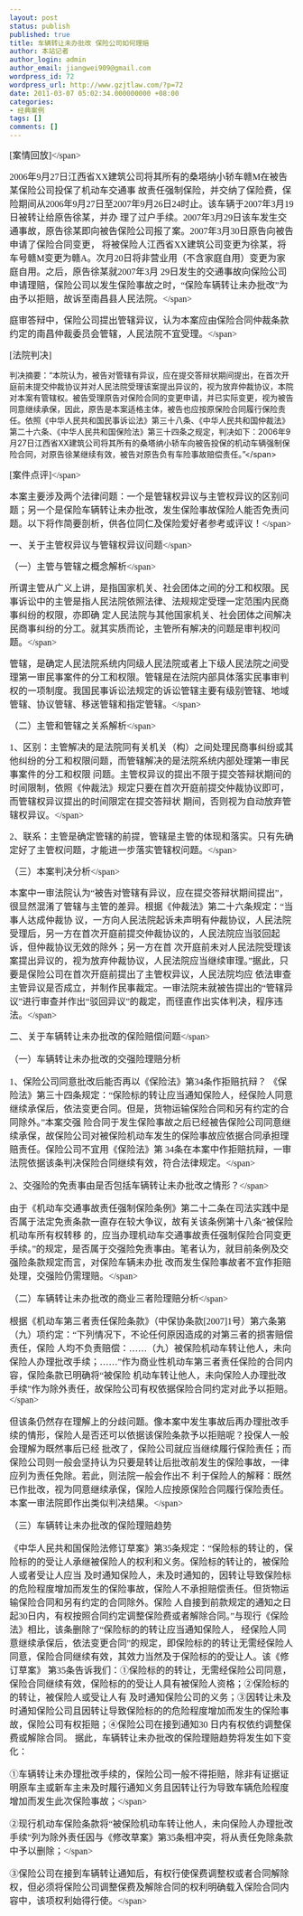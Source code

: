 ```yaml
---
layout: post
status: publish
published: true
title: 车辆转让未办批改 保险公司如何理赔
author: 本站记者
author_login: admin
author_email: jiangwei909@gmail.com
wordpress_id: 72
wordpress_url: http://www.gzjtlaw.com/?p=72
date: 2011-03-07 05:02:34.000000000 +08:00
categories:
- 经典案例
tags: []
comments: []
---
```

<span style="font-family: 仿宋_GB2312; font-size: medium;">[案情回放]<&#47;span>

<span style="font-family: 仿宋_GB2312; font-size: medium;"> 2006年9月27日江西省XX建筑公司将其所有的桑塔纳小轿车赣M在被告某保险公司投保了机动车交通事 故责任强制保险，并交纳了保险费，保险期间从2006年9月27日至2007年9月26日24时止。该车辆于2007年3月19日被转让给原告徐某，并办 理了过户手续。2007年3月29日该车发生交通事故，原告徐某即向被告保险公司报了案。2007年3月30日原告向被告申请了保险合同变更， 将被保险人江西省XX建筑公司变更为徐某，将车号赣M变更为赣A。次月20日将非营业用（不含家庭自用）变更为家庭自用。之后，原告徐某就2007年3月 29日发生的交通事故向保险公司申请理赔，保险公司以发生保险事故之时，&ldquo;保险车辆转让未办批改&rdquo;为由予以拒赔，故诉至南昌县人民法院。<&#47;span>

<span style="font-family: 仿宋_GB2312; font-size: medium;"> 庭审答辩中，保险公司提出管辖异议，认为本案应由保险合同仲裁条款约定的南昌仲裁委员会管辖，人民法院不宜受理。<&#47;span>

<span style="font-family: 仿宋_GB2312; font-size: medium;">[法院判决]

判决摘要：&ldquo;本院认为，被告对管辖有异议，应在提交答辩状期间提出，在首次开庭前未提交仲裁协议并对人民法院受理该案提出异议的，视为放弃仲裁协议，本院 对本案有管辖权。被告受理原告对保险合同的变更申请，并已实际变更，视为被告同意继续承保，因此，原告是本案适格主体，被告也应按原保险合同履行保险责任。依照《中华人民共和国民事诉讼法》第三十八条、《中华人民共和国仲裁法》第二十六条、《中华人民共和国保险法》第三十四条之规定，判决如下：2006年9月27日江西省XX建筑公司将其所有的桑塔纳小轿车向被告投保的机动车辆强制保险合同，对原告徐某继续有效，被告对原告负有车险事故赔偿责任。&rdquo;<&#47;span>

<span style="font-family: 仿宋_GB2312; font-size: medium;">[案件点评]<&#47;span>

<span style="font-family: 仿宋_GB2312; font-size: medium;"> 本案主要涉及两个法律问题：一个是管辖权异议与主管权异议的区别问题；另一个是保险车辆转让未办批改，发生保险事故保险人能否免责问题。以下将作简要剖析，供各位同仁及保险爱好者参考或评议！<&#47;span>

<span style="font-family: 仿宋_GB2312; font-size: medium;"> 一、关于主管权异议与管辖权异议问题<&#47;span>

<span style="font-family: 仿宋_GB2312; font-size: medium;"> （一）主管与管辖之概念解析<&#47;span>

<span style="font-family: 仿宋_GB2312; font-size: medium;"> 所谓主管从广义上讲，是指国家机关、社会团体之间的分工和权限。民事诉讼中的主管是指人民法院依照法律、法规规定受理一定范围内民商事纠纷的权限，亦即确 定人民法院与其他国家机关、社会团体之间解决民商事纠纷的分工。就其实质而论，主管所有解决的问题是审判权问题。<&#47;span>

<span style="font-family: 仿宋_GB2312; font-size: medium;"> 管辖，是确定人民法院系统内同级人民法院或者上下级人民法院之间受理第一审民事案件的分工和权限。管辖是在法院内部具体落实民事审判权的一项制度。我国民事诉讼法规定的诉讼管辖主要有级别管辖、地域管辖、协议管辖、移送管辖和指定管辖。<&#47;span>

<span style="font-family: 仿宋_GB2312; font-size: medium;"> （二）主管和管辖之关系解析<&#47;span>

<span style="font-family: 仿宋_GB2312; font-size: medium;"> 1、区别：主管解决的是法院同有关机关（构）之间处理民商事纠纷或其他纠纷的分工和权限问题，而管辖解决的是法院系统内部处理第一审民事案件的分工和权限 问题。主管权异议的提出不限于提交答辩状期间的时间限制，依照《仲裁法》规定只要在首次开庭前提交仲裁协议即可，而管辖权异议提出的时间限定在提交答辩状 期间，否则视为自动放弃管辖权异议。<&#47;span>

<span style="font-family: 仿宋_GB2312; font-size: medium;"> 2、联系：主管是确定管辖的前提，管辖是主管的体现和落实。只有先确定好了主管权问题，才能进一步落实管辖权问题。<&#47;span>

<span style="font-family: 仿宋_GB2312; font-size: medium;"> （三）本案判决分析<&#47;span>

<span style="font-family: 仿宋_GB2312; font-size: medium;"> 本案中一审法院认为&ldquo;被告对管辖有异议，应在提交答辩状期间提出&rdquo;，很显然混淆了管辖与主管的差异。根据《仲裁法》第二十六条规定：&ldquo;当事人达成仲裁协 议，一方向人民法院起诉未声明有仲裁协议，人民法院受理后，另一方在首次开庭前提交仲裁协议的，人民法院应当驳回起诉，但仲裁协议无效的除外；另一方在首 次开庭前未对人民法院受理该案提出异议的，视为放弃仲裁协议，人民法院应当继续审理。&rdquo;据此，只要是保险公司在首次开庭前提出了主管权异议，人民法院均应 依法审查主管异议是否成立，并制作民事裁定。一审法院未就被告提出的&ldquo;管辖异议&rdquo;进行审查并作出&ldquo;驳回异议&rdquo;的裁定，而径直作出实体判决，程序违法。<&#47;span>

<span style="font-family: 仿宋_GB2312; font-size: medium;">
二、关于车辆转让未办批改的保险赔偿问题<&#47;span>

<span style="font-family: 仿宋_GB2312; font-size: medium;"> （一）车辆转让未办批改的交强险理赔分析

1、保险公司同意批改后能否再以《保险法》第34条作拒赔抗辩？
《保 险法》第三十四条规定：&ldquo;保险标的转让应当通知保险人，经保险人同意继续承保后，依法变更合同。但是，货物运输保险合同和另有约定的合同除外。&rdquo;本案交强 险合同于发生保险事故之后已经被告保险公司同意继续承保，故保险公司对被保险机动车发生的保险事故应依据合同承担理赔责任。保险公司不宜用《保险法》第 34条在本案中作拒赔抗辩，一审法院依据该条判决保险合同继续有效，符合法律规定。<&#47;span>

<span style="font-family: 仿宋_GB2312; font-size: medium;"> 2、交强险的免责事由是否包括车辆转让未办批改之情形？<&#47;span>

<span style="font-family: 仿宋_GB2312; font-size: medium;"> 由于《机动车交通事故责任强制保险条例》第二十二条在司法实践中是否属于法定免责条款一直存在较大争议，故有关该条例第十八条&ldquo;被保险机动车所有权转移 的，应当办理机动车交通事故责任强制保险合同变更手续。&rdquo;的规定，是否属于交强险免责事由。笔者认为，就目前条例及交强险条款规定而言，对保险车辆未办批 改而发生保险事故者不宜作拒赔处理，交强险仍需理赔。<&#47;span>

<span style="font-family: 仿宋_GB2312; font-size: medium;"> （二）车辆转让未办批改的商业三者险理赔分析<&#47;span>

<span style="font-family: 仿宋_GB2312; font-size: medium;"> 根据《机动车第三者责任保险条款》（中保协条款[2007]1号）第六条第（九）项约定：&ldquo;下列情况下，不论任何原因造成的对第三者的损害赔偿责任，保险 人均不负责赔偿：&hellip;&hellip;（九）被保险机动车转让他人，未向保险人办理批改手续；&hellip;&hellip;&rdquo;作为商业性机动车第三者责任保险的合同内容，保险条款已明确将&ldquo;被保险 机动车转让他人，未向保险人办理批改手续&rdquo;作为除外责任，故保险公司有权依据保险合同约定对此予以拒赔。<&#47;span>

<span style="font-family: 仿宋_GB2312; font-size: medium;"> 但该条仍然存在理解上的分歧问题。像本案中发生事故后再办理批改手续的情形，保险人是否还可以依据该保险条款予以拒赔呢？投保人一般会理解为既然事后已经 批改了，保险公司就应当继续履行保险责任；而保险公司则一般会坚持认为只要是转让后批改前发生的保险事故，一律应列为责任免除。若此，则法院一般会作出不 利于保险人的解释：既然已作批改，视为同意继续承保，保险人应按原保险合同履行保险责任。本案一审法院即作出类似判决结果。<&#47;span>

<span style="font-family: 仿宋_GB2312; font-size: medium;"> （三）车辆转让未办批改的保险理赔趋势

《中华人民共和国保险法修订草案》第35条规定：&ldquo;保险标的转让的，保险标的的受让人承继被保险人的权利和义务。保险标的转让的，被保险人或者受让人应当 及时通知保险人，未及时通知的，因转让导致保险标的危险程度增加而发生的保险事故，保险人不承担赔偿责任。但货物运输保险合同和另有约定的合同除外。保险 人自接到前款规定的通知之日起30日内，有权按照合同约定调整保险费或者解除合同。&rdquo;与现行《保险法》相比，该条删除了&ldquo;保险标的的转让应当通知保险人， 经保险人同意继续承保后，依法变更合同&rdquo;的规定，即保险标的的转让无需经保险人同意，保险合同继续有效，其效力当然及于保险标的的受让人。该《修订草案》 第35条告诉我们：①保险标的的转让，无需经保险公司同意，保险合同继续有效，保险标的的受让人具有被保险人资格；②保险标的的转让，被保险人或受让人有 及时通知保险公司的义务；③因转让未及时通知保险公司且因转让导致保险标的的危险程度增加而发生的保险事故，保险公司有权拒赔；④保险公司在接到通知30 日内有权依约调整保费或解除合同。
据此，车辆转让未办批改的保险理赔趋势将发生如下变化：

①车辆转让未办理批改手续的，保险公司一般不得拒赔，除非有证据证明原车主或新车主未及时履行通知义务且因转让行为导致车辆危险程度增加而发生此次保险事故；<&#47;span>

<span style="font-family: 仿宋_GB2312; font-size: medium;"> ②现行机动车保险条款将&ldquo;被保险机动车转让他人，未向保险人办理批改手续&rdquo;列为除外责任因与《修改草案》第35条相冲突，将从责任免除条款中予以删除；<&#47;span>

<span style="font-family: 仿宋_GB2312; font-size: medium;"> ③保险公司在接到车辆转让通知后，有权行使保费调整权或者合同解除权，但必须将保险公司调整保费及解除合同的权利明确载入保险合同内容中，该项权利始得行使。<&#47;span>
